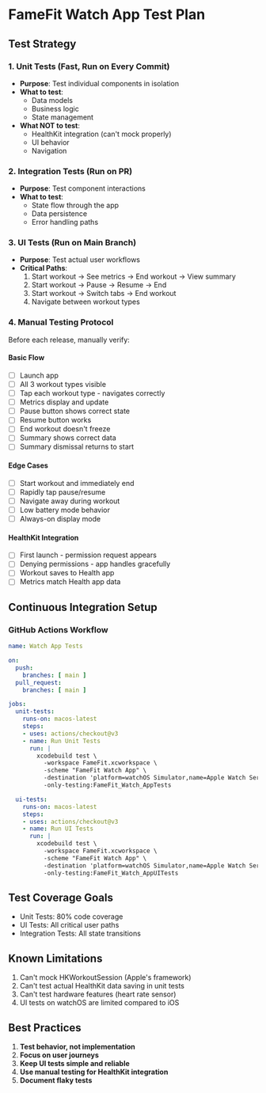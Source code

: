# FameFit Watch App Test Plan

## Test Strategy

### 1. Unit Tests (Fast, Run on Every Commit)
- **Purpose**: Test individual components in isolation
- **What to test**: 
  - Data models
  - Business logic
  - State management
- **What NOT to test**: 
  - HealthKit integration (can't mock properly)
  - UI behavior
  - Navigation

### 2. Integration Tests (Run on PR)
- **Purpose**: Test component interactions
- **What to test**:
  - State flow through the app
  - Data persistence
  - Error handling paths

### 3. UI Tests (Run on Main Branch)
- **Purpose**: Test actual user workflows
- **Critical Paths**:
  1. Start workout → See metrics → End workout → View summary
  2. Start workout → Pause → Resume → End
  3. Start workout → Switch tabs → End workout
  4. Navigate between workout types

### 4. Manual Testing Protocol

Before each release, manually verify:

#### Basic Flow
- [ ] Launch app
- [ ] All 3 workout types visible
- [ ] Tap each workout type - navigates correctly
- [ ] Metrics display and update
- [ ] Pause button shows correct state
- [ ] Resume button works
- [ ] End workout doesn't freeze
- [ ] Summary shows correct data
- [ ] Summary dismissal returns to start

#### Edge Cases
- [ ] Start workout and immediately end
- [ ] Rapidly tap pause/resume
- [ ] Navigate away during workout
- [ ] Low battery mode behavior
- [ ] Always-on display mode

#### HealthKit Integration
- [ ] First launch - permission request appears
- [ ] Denying permissions - app handles gracefully
- [ ] Workout saves to Health app
- [ ] Metrics match Health app data

## Continuous Integration Setup

### GitHub Actions Workflow
```yaml
name: Watch App Tests

on:
  push:
    branches: [ main ]
  pull_request:
    branches: [ main ]

jobs:
  unit-tests:
    runs-on: macos-latest
    steps:
    - uses: actions/checkout@v3
    - name: Run Unit Tests
      run: |
        xcodebuild test \
          -workspace FameFit.xcworkspace \
          -scheme "FameFit Watch App" \
          -destination 'platform=watchOS Simulator,name=Apple Watch Series 10 (46mm)' \
          -only-testing:FameFit_Watch_AppTests

  ui-tests:
    runs-on: macos-latest
    steps:
    - uses: actions/checkout@v3
    - name: Run UI Tests
      run: |
        xcodebuild test \
          -workspace FameFit.xcworkspace \
          -scheme "FameFit Watch App" \
          -destination 'platform=watchOS Simulator,name=Apple Watch Series 10 (46mm)' \
          -only-testing:FameFit_Watch_AppUITests
```

## Test Coverage Goals
- Unit Tests: 80% code coverage
- UI Tests: All critical user paths
- Integration Tests: All state transitions

## Known Limitations
1. Can't mock HKWorkoutSession (Apple's framework)
2. Can't test actual HealthKit data saving in unit tests
3. Can't test hardware features (heart rate sensor)
4. UI tests on watchOS are limited compared to iOS

## Best Practices
1. **Test behavior, not implementation**
2. **Focus on user journeys**
3. **Keep UI tests simple and reliable**
4. **Use manual testing for HealthKit integration**
5. **Document flaky tests**